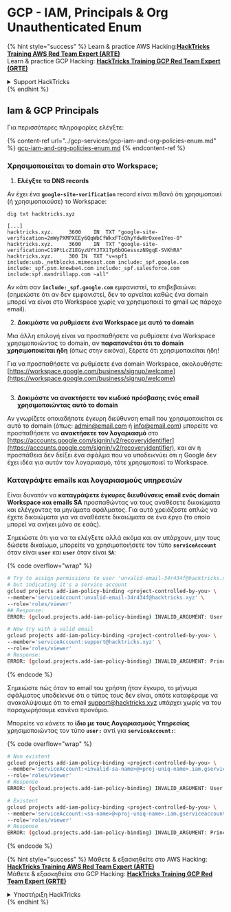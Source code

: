 # GCP - IAM, Principals & Org Unauthenticated Enum

{% hint style="success" %}
Learn & practice AWS Hacking:<img src="../../../.gitbook/assets/image (1).png" alt="" data-size="line">[**HackTricks Training AWS Red Team Expert (ARTE)**](https://training.hacktricks.xyz/courses/arte)<img src="../../../.gitbook/assets/image (1).png" alt="" data-size="line">\
Learn & practice GCP Hacking: <img src="../../../.gitbook/assets/image (2).png" alt="" data-size="line">[**HackTricks Training GCP Red Team Expert (GRTE)**<img src="../../../.gitbook/assets/image (2).png" alt="" data-size="line">](https://training.hacktricks.xyz/courses/grte)

<details>

<summary>Support HackTricks</summary>

* Check the [**subscription plans**](https://github.com/sponsors/carlospolop)!
* **Join the** 💬 [**Discord group**](https://discord.gg/hRep4RUj7f) or the [**telegram group**](https://t.me/peass) or **follow** us on **Twitter** 🐦 [**@hacktricks\_live**](https://twitter.com/hacktricks\_live)**.**
* **Share hacking tricks by submitting PRs to the** [**HackTricks**](https://github.com/carlospolop/hacktricks) and [**HackTricks Cloud**](https://github.com/carlospolop/hacktricks-cloud) github repos.

</details>
{% endhint %}

## Iam & GCP Principals

Για περισσότερες πληροφορίες ελέγξτε:

{% content-ref url="../gcp-services/gcp-iam-and-org-policies-enum.md" %}
[gcp-iam-and-org-policies-enum.md](../gcp-services/gcp-iam-and-org-policies-enum.md)
{% endcontent-ref %}

### Χρησιμοποιείται το domain στο Workspace;

1. **Ελέγξτε τα DNS records**

Αν έχει ένα **`google-site-verification`** record είναι πιθανό ότι χρησιμοποιεί (ή χρησιμοποιούσε) το Workspace:
```
dig txt hacktricks.xyz

[...]
hacktricks.xyz.		3600	IN	TXT	"google-site-verification=2mWyPXMPXEEy6QqWbCfWkxFTcQhyYdwHrOxee1Yeo-0"
hacktricks.xyz.		3600	IN	TXT	"google-site-verification=C19PtLcZ1EGyzUYYJTX1Tp6bOGessxzN9gqE-SVKhRA"
hacktricks.xyz.		300	IN	TXT	"v=spf1 include:usb._netblocks.mimecast.com include:_spf.google.com include:_spf.psm.knowbe4.com include:_spf.salesforce.com include:spf.mandrillapp.com ~all"
```
Αν κάτι σαν **`include:_spf.google.com`** εμφανιστεί, το επιβεβαιώνει (σημειώστε ότι αν δεν εμφανιστεί, δεν το αρνείται καθώς ένα domain μπορεί να είναι στο Workspace χωρίς να χρησιμοποιεί το gmail ως πάροχο email).

2. **Δοκιμάστε να ρυθμίσετε ένα Workspace με αυτό το domain**

Μια άλλη επιλογή είναι να προσπαθήσετε να ρυθμίσετε ένα Workspace χρησιμοποιώντας το domain, αν **παραπονιέται ότι το domain χρησιμοποιείται ήδη** (όπως στην εικόνα), ξέρετε ότι χρησιμοποιείται ήδη!

Για να προσπαθήσετε να ρυθμίσετε ένα domain Workspace, ακολουθήστε: [https://workspace.google.com/business/signup/welcome](https://workspace.google.com/business/signup/welcome)

<figure><img src="../../../.gitbook/assets/image (330).png" alt=""><figcaption></figcaption></figure>

3. **Δοκιμάστε να ανακτήσετε τον κωδικό πρόσβασης ενός email χρησιμοποιώντας αυτό το domain**

Αν γνωρίζετε οποιαδήποτε έγκυρη διεύθυνση email που χρησιμοποιείται σε αυτό το domain (όπως: admin@email.com ή info@email.com) μπορείτε να προσπαθήσετε να **ανακτήσετε τον λογαριασμό** στο [https://accounts.google.com/signin/v2/recoveryidentifier](https://accounts.google.com/signin/v2/recoveryidentifier), και αν η προσπάθεια δεν δείξει ένα σφάλμα που να υποδεικνύει ότι η Google δεν έχει ιδέα για αυτόν τον λογαριασμό, τότε χρησιμοποιεί το Workspace.

### Καταγράψτε emails και λογαριασμούς υπηρεσιών

Είναι δυνατόν να **καταγράψετε έγκυρες διευθύνσεις email ενός domain Workspace και emails SA** προσπαθώντας να τους αναθέσετε δικαιώματα και ελέγχοντας τα μηνύματα σφάλματος. Για αυτό χρειάζεστε απλώς να έχετε δικαιώματα για να αναθέσετε δικαιώματα σε ένα έργο (το οποίο μπορεί να ανήκει μόνο σε εσάς).

Σημειώστε ότι για να τα ελέγξετε αλλά ακόμα και αν υπάρχουν, μην τους δώσετε δικαίωμα, μπορείτε να χρησιμοποιήσετε τον τύπο **`serviceAccount`** όταν είναι **`user`** και **`user`** όταν είναι **`SA`**:

{% code overflow="wrap" %}
```bash
# Try to assign permissions to user 'unvalid-email-34r434f@hacktricks.xyz'
# but indicating it's a service account
gcloud projects add-iam-policy-binding <project-controlled-by-you> \
--member='serviceAccount:unvalid-email-34r434f@hacktricks.xyz' \
--role='roles/viewer'
## Response:
ERROR: (gcloud.projects.add-iam-policy-binding) INVALID_ARGUMENT: User unvalid-email-34r434f@hacktricks.xyz does not exist.

# Now try with a valid email
gcloud projects add-iam-policy-binding <project-controlled-by-you> \
--member='serviceAccount:support@hacktricks.xyz' \
--role='roles/viewer'
# Response:
ERROR: (gcloud.projects.add-iam-policy-binding) INVALID_ARGUMENT: Principal support@hacktricks.xyz is of type "user". The principal should appear as "user:support@hacktricks.xyz". See https://cloud.google.com/iam/help/members/types for additional documentation.
```
{% endcode %}

Σημειώστε πώς όταν το email του χρήστη ήταν έγκυρο, το μήνυμα σφάλματος υποδείκνυε ότι ο τύπος τους δεν είναι, οπότε καταφέραμε να ανακαλύψουμε ότι το email support@hacktricks.xyz υπάρχει χωρίς να του παραχωρήσουμε κανένα προνόμιο.

Μπορείτε να κάνετε το **ίδιο με τους Λογαριασμούς Υπηρεσίας** χρησιμοποιώντας τον τύπο **`user:`** αντί για **`serviceAccount:`**:

{% code overflow="wrap" %}
```bash
# Non existent
gcloud projects add-iam-policy-binding <project-controlled-by-you> \
--member='serviceAccount:<invalid-sa-name>@<proj-uniq-name>.iam.gserviceaccount.com' \
--role='roles/viewer'
# Response
ERROR: (gcloud.projects.add-iam-policy-binding) INVALID_ARGUMENT: User <invalid-sa-name>@<proj-uniq-name>.iam.gserviceaccount.com does not exist.

# Existent
gcloud projects add-iam-policy-binding <project-controlled-by-you> \
--member='serviceAccount:<sa-name>@<proj-uniq-name>.iam.gserviceaccount.com' \
--role='roles/viewer'
# Response
ERROR: (gcloud.projects.add-iam-policy-binding) INVALID_ARGUMENT: Principal testing@digital-bonfire-410512.iam.gserviceaccount.com is of type "serviceAccount". The principal should appear as "serviceAccount:testing@digital-bonfire-410512.iam.gserviceaccount.com". See https://cloud.google.com/iam/help/members/types for additional documentation.
```
{% endcode %}

{% hint style="success" %}
Μάθετε & εξασκηθείτε στο AWS Hacking:<img src="../../../.gitbook/assets/image (1).png" alt="" data-size="line">[**HackTricks Training AWS Red Team Expert (ARTE)**](https://training.hacktricks.xyz/courses/arte)<img src="../../../.gitbook/assets/image (1).png" alt="" data-size="line">\
Μάθετε & εξασκηθείτε στο GCP Hacking: <img src="../../../.gitbook/assets/image (2).png" alt="" data-size="line">[**HackTricks Training GCP Red Team Expert (GRTE)**<img src="../../../.gitbook/assets/image (2).png" alt="" data-size="line">](https://training.hacktricks.xyz/courses/grte)

<details>

<summary>Υποστήριξη HackTricks</summary>

* Ελέγξτε τα [**σχέδια συνδρομής**](https://github.com/sponsors/carlospolop)!
* **Εγγραφείτε στην** 💬 [**ομάδα Discord**](https://discord.gg/hRep4RUj7f) ή στην [**ομάδα telegram**](https://t.me/peass) ή **ακολουθήστε** μας στο **Twitter** 🐦 [**@hacktricks\_live**](https://twitter.com/hacktricks\_live)**.**
* **Μοιραστείτε κόλπα hacking υποβάλλοντας PRs στα** [**HackTricks**](https://github.com/carlospolop/hacktricks) και [**HackTricks Cloud**](https://github.com/carlospolop/hacktricks-cloud) github repos.

</details>
{% endhint %}
